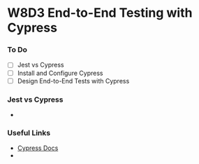 # W8D3 End-to-End Testing with Cypress

### To Do
- [ ] Jest vs Cypress
- [ ] Install and Configure Cypress
- [ ] Design End-to-End Tests with Cypress

### Jest vs Cypress
* 

### Useful Links
- [Cypress Docs](https://docs.cypress.io/api/api/table-of-contents.html)
- []()
